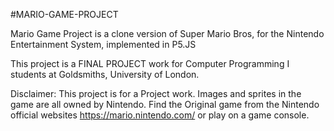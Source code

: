 
#MARIO-GAME-PROJECT

Mario Game Project is a clone version of Super Mario Bros, for the Nintendo Entertainment System, implemented in P5.JS 


This project is a FINAL PROJECT work for Computer Programming I students at Goldsmiths, University of London.

Disclaimer: This project is for a Project work. 
Images and sprites in the game are all owned by Nintendo. Find the Original game from the Nintendo official websites https://mario.nintendo.com/ or play on a game console.
